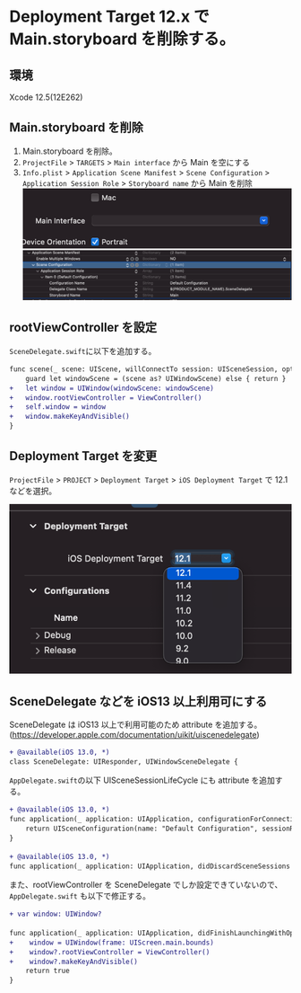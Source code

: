 # Deployment Target 12.x で Main.storyboard を削除する。

## 環境

Xcode 12.5(12E262)

## Main.storyboard を削除

1. Main.storyboard を削除。
2. `ProjectFile` > `TARGETS` > `Main interface` から Main を空にする
3. `Info.plist` > `Application Scene Manifest` > `Scene Configuration` > `Application Session Role` > `Storyboard name` から Main を削除
   ![](../assets/about_delete_storyboard_002.png)
   ![](../assets/about_delete_storyboard_003.png)

## rootViewController を設定

`SceneDelegate.swift`に以下を追加する。

```diff swift:SceneDelegate.swift
func scene(_ scene: UIScene, willConnectTo session: UISceneSession, options connectionOptions: UIScene.ConnectionOptions) {
    guard let windowScene = (scene as? UIWindowScene) else { return }
+   let window = UIWindow(windowScene: windowScene)
+   window.rootViewController = ViewController()
+   self.window = window
+   window.makeKeyAndVisible()
}
```

## Deployment Target を変更

`ProjectFile` > `PROJECT` > `Deployment Target` > `iOS Deployment Target` で 12.1 などを選択。

![](../assets/about_delete_storyboard_001.png)

## SceneDelegate などを iOS13 以上利用可にする

SceneDelegate は iOS13 以上で利用可能のため attribute を追加する。  
(https://developer.apple.com/documentation/uikit/uiscenedelegate)

```diff swift:SceneDelegate.swift
+ @available(iOS 13.0, *)
class SceneDelegate: UIResponder, UIWindowSceneDelegate {
```

`AppDelegate.swift`の以下 UISceneSessionLifeCycle にも attribute を追加する。

```diff swift:AppDelegate.swift
+ @available(iOS 13.0, *)
func application(_ application: UIApplication, configurationForConnecting connectingSceneSession: UISceneSession, options: UIScene.ConnectionOptions) -> UISceneConfiguration {
    return UISceneConfiguration(name: "Default Configuration", sessionRole: connectingSceneSession.role)
}

+ @available(iOS 13.0, *)
func application(_ application: UIApplication, didDiscardSceneSessions sceneSessions: Set<UISceneSession>) {}
```

また、rootViewController を SceneDelegate でしか設定できていないので、`AppDelegate.swift` も以下で修正する。

```diff swift:AppDelegate.swift
+ var window: UIWindow?

func application(_ application: UIApplication, didFinishLaunchingWithOptions launchOptions: [UIApplication.LaunchOptionsKey: Any]?) -> Bool {
+    window = UIWindow(frame: UIScreen.main.bounds)
+    window?.rootViewController = ViewController()
+    window?.makeKeyAndVisible()
    return true
}
```
